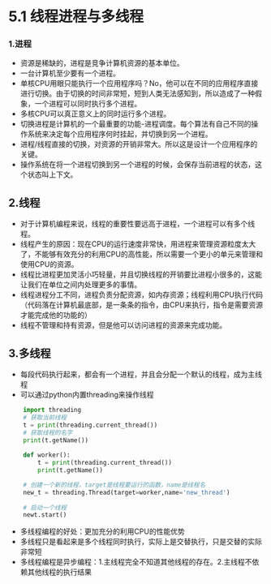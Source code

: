 # 5.1 线程进程与多线程

### 1.进程
- 资源是稀缺的，进程是竞争计算机资源的基本单位。
- 一台计算机至少要有一个进程。
- 单核CPU用眼只能执行一个应用程序吗？No，他可以在不同的应用程序直接进行切换。由于切换的时间非常短，短到人类无法感知到，所以造成了一种假象，一个进程可以同时执行多个进程。
- 多核CPU可以真正意义上的同时运行多个进程。
- 切换进程是计算机的一个最重要的功能-进程调度。每个算法有自己不同的操作系统来决定每个应用程序何时挂起，并切换到另一个进程。
- 进程/线程直接的切换，对资源的开销非常大。所以这是设计一个应用程序的关键。
- 操作系统在将一个进程切换到另一个进程的时候，会保存当前进程的状态，这个状态叫上下文。

## 2.线程
- 对于计算机编程来说，线程的重要性要远高于进程，一个进程可以有多个线程。
- 线程产生的原因：现在CPU的运行速度非常快，用进程来管理资源粒度太大了，不能够有效充分的利用CPU的高性能，所以需要一个更小的单元来管理和使用CPU的资源。
- 线程比进程更加灵活小巧轻量，并且切换线程的开销要比进程小很多的，这能让我们在单位之间内处理更多的事情。
- 线程进程分工不同，进程负责分配资源，如内存资源；线程利用CPU执行代码（代码落在计算机最底部，是一条条的指令，由CPU来执行，指令是需要资源才能完成他的功能的）
- 线程不管理和持有资源，但是他可以访问进程的资源来完成功能。


## 3.多线程
- 每段代码执行起来，都会有一个进程，并且会分配一个默认的线程，成为主线程
- 可以通过python内置threading来操作线程
```python
    import threading
    # 获取当前线程
    t = print(threading.current_thread())
    # 获取线程的名字
    print(t.getName())
    
    def worker():
        t = print(threading.current_thread())
        print(t.getName())

    # 创建一个新的线程，target是线程要运行的函数，name是线程名
    new_t = threading.Thread(target=worker,name='new_thread')
    
    # 启动一个线程
    newt.start()
```
- 多线程编程的好处：更加充分的利用CPU的性能优势
- 多线程只是看起来是多个线程同时执行，实际上是交替执行，只是交替的实际非常短
- 多线程编程是异步编程：1.主线程完全不知道其他线程的存在。2.主线程不依赖其他线程的执行结果
 